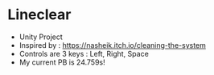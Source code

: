 # Lineclear

- Unity Project
- Inspired by : https://nasheik.itch.io/cleaning-the-system
- Controls are 3 keys : Left, Right, Space
- My current PB is 24.759s!
